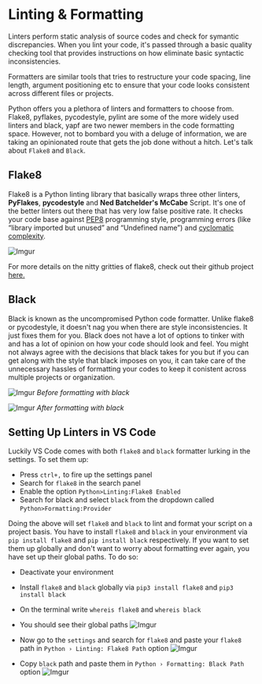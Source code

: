 # Linting & Formatting
Linters perform static analysis of source codes and check for symantic discrepancies. When you lint your code, it's passed through a basic quality checking tool that provides instructions on how eliminate basic syntactic inconsistencies.

Formatters are similar tools that tries to restructure your code spacing, line length, argument positioning etc to ensure that your code looks consistent across different files or projects.

Python offers you a plethora of linters and formatters to choose from. Flake8, pyflakes, pycodestyle, pylint are some of the more widely used linters and black, yapf are two newer members in the code formatting space.
However, not to bombard you with a deluge of information, we are taking an opinionated route that gets the job done without a hitch. Let's talk about `Flake8` and `Black`.


## Flake8
Flake8 is a Python linting library that basically wraps three other linters, **PyFlakes**, **pycodestyle** and **Ned Batchelder's McCabe** Script. It's one of the better linters out there that has very low false positive rate.
It checks your code base against [PEP8](https://www.python.org/dev/peps/pep-0008/) programming style, programming errors (like “library imported but unused” and “Undefined name”) and [cyclomatic complexity](https://en.wikipedia.org/wiki/Cyclomatic_complexity).

![Imgur](https://imgur.com/wmhZevQ.png)

For more details on the nitty gritties of flake8, check out their github project [here.](https://github.com/PyCQA/flake8)


## Black
Black is known as the uncompromised Python code formatter. Unlike flake8 or pycodestyle, it doesn't nag you when there are style inconsistencies. It just fixes them for you. Black does not have a lot of options to tinker with and has a lot of opinion on how your code should look and feel. You might not always agree with the decisions that black takes for you but if you can get along with the style that black imposes on you, it can take care of the unnecessary hassles of formatting your codes to keep it conistent across multiple projects or organization.


![Imgur](https://imgur.com/b272FI5.png)
*Before formatting with black*


![Imgur](https://imgur.com/MqoKcqQ.png)
*After formatting with black*

## Setting Up Linters in VS Code
Luckily VS Code comes with both `flake8` and `black` formatter lurking in the settings. To set them up:

* Press `ctrl+,` to fire up the settings panel
* Search for `flake8` in the search panel
* Enable the option `Python>Linting:Flake8 Enabled`
* Search for black and select `black` from the dropdown called `Python>Formatting:Provider`

Doing the above will set `flake8` and `black` to lint and format your script on a project basis. You have to install `flake8` and `black` in your environment via `pip install flake8` and `pip install black` respectively. If you want to set them up globally and don't want to worry about formatting ever again, you have set up their global paths. To do so:

* Deactivate your environment
* Install `flake8` and `black` globally via `pip3 install flake8` and `pip3 install black`
* On the terminal write `whereis flake8` and `whereis black`
* You should see their global paths
    ![Imgur](https://i.imgur.com/mCyXVlj.png)
    
* Now go to the `settings` and search for `flake8` and paste your `flake8` path in `Python › Linting: Flake8 Path` option
    ![Imgur](https://i.imgur.com/YGceReL.png)
* Copy `black` path and paste them in `Python › Formatting: Black Path` option
    ![Imgur](https://i.imgur.com/Q8tX7Ro.png)

